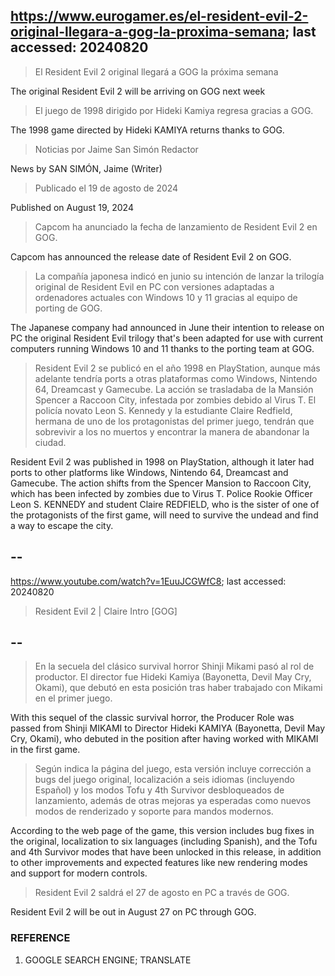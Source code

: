 ## https://www.eurogamer.es/el-resident-evil-2-original-llegara-a-gog-la-proxima-semana; last accessed: 20240820

> El Resident Evil 2 original llegará a GOG la próxima semana

The original Resident Evil 2 will be arriving on GOG next week

> El juego de 1998 dirigido por Hideki Kamiya regresa gracias a GOG.

The 1998 game directed by Hideki KAMIYA returns thanks to GOG.

> Noticias por Jaime San Simón Redactor

News by SAN SIMÓN, Jaime (Writer)

> Publicado el 19 de agosto de 2024

Published on August 19, 2024

> Capcom ha anunciado la fecha de lanzamiento de Resident Evil 2 en GOG.

Capcom has announced the release date of Resident Evil 2 on GOG.

> La compañía japonesa indicó en junio su intención de lanzar la trilogía original de Resident Evil en PC con versiones adaptadas a ordenadores actuales con Windows 10 y 11 gracias al equipo de porting de GOG.

The Japanese company had announced in June their intention to release on PC the original Resident Evil trilogy that's been adapted for use with current computers running Windows 10 and 11 thanks to the porting team at GOG.

> Resident Evil 2 se publicó en el año 1998 en PlayStation, aunque más adelante tendría ports a otras plataformas como Windows, Nintendo 64, Dreamcast y Gamecube. La acción se trasladaba de la Mansión Spencer a Raccoon City, infestada por zombies debido al Virus T. El policía novato Leon S. Kennedy y la estudiante Claire Redfield, hermana de uno de los protagonistas del primer juego, tendrán que sobrevivir a los no muertos y encontrar la manera de abandonar la ciudad.

Resident Evil 2 was published in 1998 on PlayStation, although it later had ports to other platforms like Windows, Nintendo 64, Dreamcast and Gamecube. The action shifts from the Spencer Mansion to Raccoon City, which has been infected by zombies due to Virus T. Police Rookie Officer Leon S. KENNEDY and student Claire REDFIELD, who is the sister of one of the protagonists of the first game, will need to survive the undead and find a way to escape the city.

## --

https://www.youtube.com/watch?v=1EuuJCGWfC8; last accessed: 20240820

> Resident Evil 2 | Claire Intro [GOG] 
 
## --

> En la secuela del clásico survival horror Shinji Mikami pasó al rol de productor. El director fue Hideki Kamiya (Bayonetta, Devil May Cry, Okami), que debutó en esta posición tras haber trabajado con Mikami en el primer juego.

With this sequel of the classic survival horror, the Producer Role was passed from Shinji MIKAMI to Director Hideki KAMIYA (Bayonetta, Devil May Cry, Okami), who debuted in the position after having worked with MIKAMI in the first game. 

> Según indica la página del juego, esta versión incluye corrección a bugs del juego original, localización a seis idiomas (incluyendo Español) y los modos Tofu y 4th Survivor desbloqueados de lanzamiento, además de otras mejoras ya esperadas como nuevos modos de renderizado y soporte para mandos modernos.

According to the web page of the game, this version includes bug fixes in the original, localization to six languages (including Spanish), and the Tofu and 4th Survivor modes that have been unlocked in this release, in addition to other improvements and expected features like new rendering modes and support for modern controls. 

> Resident Evil 2 saldrá el 27 de agosto en PC a través de GOG. 

Resident Evil 2 will be out in August 27 on PC through GOG.

### REFERENCE

1) GOOGLE SEARCH ENGINE; TRANSLATE